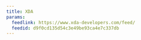 ```yaml
---
title: XDA
params:
  feedlink: https://www.xda-developers.com/feed/
  feedid: d9f0cd135d54c3e49be93ca4e7c337db
---
```

